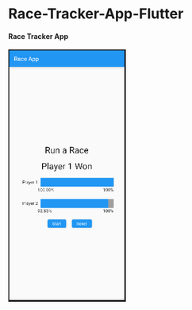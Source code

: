 # Race-Tracker-App-Flutter

<h4>Race Tracker App</h4>

<img src="https://github.com/jaffarabbas/Flutter-Mobile-Application-Development/blob/main/flutter_race_tracker/assets/images/rase-app.PNG"/>
